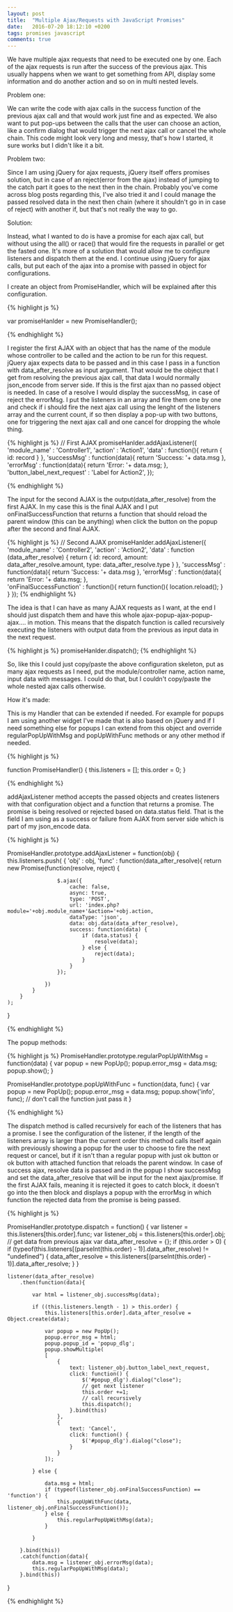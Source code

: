 ```yaml
---
layout: post
title:  "Multiple Ajax/Requests with JavaScript Promises"
date:   2016-07-20 18:12:10 +0200
tags: promises javascript
comments: true
--- 
```


We have multiple ajax requests that need to be executed one by one. Each of the ajax requests is run after the success of the previous ajax. This usually happens when we want to get something from API, display some information and do another action and so on in multi nested levels. 

Problem one:

We can write the code with ajax calls in the success function of the previous ajax call and that would work just fine and as expected. We also want to put pop-ups between the calls that the user can choose an action, like a confirm dialog that would trigger the next ajax call or cancel the whole chain. This code might look very long and messy, that's how I started, it sure works but I didn't like it a bit.

Problem two:

Since I am using jQuery for ajax requests, jQuery itself offers promises solution, but in case of an reject(error from the ajax) instead of jumping to the catch part it goes to the next then in the chain. Probably you've come across blog posts regarding this, I've also tried it and I could manage the passed resolved data in the next then chain (where it shouldn't go in in case of reject) with another if, but that's not really the way to go. 

Solution:

Instead, what I wanted to do is have a promise for each ajax call, but without using the all() or race() that would fire the requests in parallel or get the fasted one. It's more of a solution that would allow me to configure listeners and dispatch them at the end. I continue using jQuery for ajax calls, but put each of the ajax into a promise with passed in object for configurations.

I create an object from PromiseHandler, which will be explained after this configuration. 

{% highlight js %}

var promiseHanlder = new PromiseHandler();

{% endhighlight %}


I register the first AJAX with an object that has the name of the module whose controller to be called and the action to be run for this request. jQuery ajax expects data to be passed and in this case I pass in a function with data_after_resolve as input argument. That would be the object that I get from resolving the previous ajax call, that data I would normally json_encode from server side. If this is the first ajax than no passed object is needed. In case of a resolve I would display the successMsg, in case of reject the errorMsg. I put the listeners in an array and fire them one by one and check if i should fire the next ajax call using the lenght of the listeners array and the current count, if so then display a pop-up with two buttons, one for triggering the next ajax call and one cancel for dropping the whole thing.

{% highlight js %}
// First AJAX
promiseHanlder.addAjaxListener({
    'module_name' : 'Controller1',
    'action' : 'Action1',
    'data' : function(){
            return {
                id: record
            }
    },
    'successMsg' : function(data){
            return 'Success: '+ data.msg
    },        
    'errorMsg' :  function(data){
            return 'Error: '+ data.msg;
    },
    'button_label_next_request' : 'Label for Action2',
});

{% endhighlight %}

The input for the second AJAX is the output(data_after_resolve) from the first AJAX. In my case this is the final AJAX and I put onFinalSuccessFunction that returns a function that should reload the parent window (this can be anything) when click the button on the popup after the second and final AJAX.

{% highlight js %}
// Second AJAX
promiseHanlder.addAjaxListener({
    'module_name' : 'Controller2',
    'action' : 'Action2',
    'data' : function (data_after_resolve) {
            return {
                id: record,
                amount: data_after_resolve.amount,
                type: data_after_resolve.type
            }
    },
    'successMsg' : function(data){
            return 'Success: '+ data.msg
    },
    'errorMsg' :  function(data){
            return 'Error: '+ data.msg;
    },             
    'onFinalSuccessFunction' : function(){
            return function(){
                location.reload();
            }
    }
});
{% endhighlight %}

The idea is that I can have as many AJAX requests as I want, at the end I should just dispatch them and have this whole ajax-popup-ajax-popup-ajax.... in motion. This means that the dispatch function is called recursively executing the listeners with output data from the previous as input data in the next request.

{% highlight js %}
promiseHanlder.dispatch();
{% endhighlight %}


So, like this I could just copy/paste the above configuration skeleton, put as many ajax requests as I need, put the module/controller name, action name, input data with messages. I could do that, but I couldn't copy/paste the whole nested ajax calls otherwise.


How it's made:

This is my Handler that can be extended if needed. For example for popups I am using another widget I've made that is also based on jQuery and if I need something else for popups I can extend from this object and override regularPopUpWithMsg and popUpWithFunc methods or any other method if needed.

{% highlight js %}

function PromiseHandler() 
{
    this.listeners = [];
    this.order = 0;
}

{% endhighlight %}

addAjaxListener method accepts the passed objects and creates listeners with that configuration object and a function that returns a promise. The promise is being resolved or rejected based on data.status field. That is the field I am using as a success or failure from AJAX from server side which is part of my json_encode data.

{% highlight js %}

PromiseHandler.prototype.addAjaxListener = function(obj)
{
    this.listeners.push(
        {
            'obj' : obj,
            'func' : function(data_after_resolve){
                return new Promise(function(resolve, reject) {

                    $.ajax({
                        cache: false,
                        async: true,
                        type: 'POST',
                        url: 'index.php?module='+obj.module_name+'&action='+obj.action,
                        dataType: 'json',
                        data: obj.data(data_after_resolve),
                        success: function(data) {
                            if (data.status) {
                                resolve(data);
                            } else {
                                reject(data);
                            }
                        }
                    });

                }) 
            }
        }
    );
}

{% endhighlight %}

The popup methods:

{% highlight js %}
PromiseHandler.prototype.regularPopUpWithMsg = function(data)
{
    var popup = new PopUp();
    popup.error_msg = data.msg;
    popup.show();
}

PromiseHandler.prototype.popUpWithFunc = function(data, func)
{
    var popup = new PopUp();
    popup.error_msg = data.msg;
    popup.show('info', func); // don't call the function just pass it
}

{% endhighlight %}

The dispatch method is called recursively for each of the listeners that has a promise. I see the configuration of the listener, if the length of the listeners array is larger than the current order this method calls itself again with previously showing a popup for the user to choose to fire the next request or cancel, but if it isn't than a regular popup with just ok button or ok button with attached function that reloads the parent window. In case of success ajax, resolve data is passed and in the popup I show successMsg and set the data_after_resolve that will be input for the next ajax/promise.
If the first AJAX fails, meaning it is rejected it goes to catch block, it doesn't go into the then block and displays a popup with the errorMsg in which function the rejected data from the promise is being passed.

{% highlight js %}

PromiseHandler.prototype.dispatch = function()
{
    var listener = this.listeners[this.order].func;
    var listener_obj = this.listeners[this.order].obj;
    // get data from previous ajax
    var data_after_resolve = {};
    if (this.order > 0) {
        if (typeof(this.listeners[(parseInt(this.order) - 1)].data_after_resolve) != "undefined") {
            data_after_resolve = this.listeners[(parseInt(this.order) - 1)].data_after_resolve;
        }
    } 

    listener(data_after_resolve)
        .then(function(data){
            
            var html = listener_obj.successMsg(data);
            
            if ((this.listeners.length - 1) > this.order) {
                this.listeners[this.order].data_after_resolve = Object.create(data);
                   
                var popup = new PopUp();
                popup.error_msg = html;
                popup.popup_id = 'popup_dlg';
                popup.showMultiple(
                [
                    {
                        text: listener_obj.button_label_next_request,
                        click: function() {
                            $('#popup_dlg').dialog("close");
                            // get next listener
                            this.order +=1;
                            // call recursively 
                            this.dispatch();
                        }.bind(this)
                    },
                    {
                        text: 'Cancel',
                        click: function() {
                            $('#popup_dlg').dialog("close");
                        }
                    }
                ]);

            } else {
                 
                data.msg = html;
                if (typeof(listener_obj.onFinalSuccessFunction) == 'function') {
                    this.popUpWithFunc(data, listener_obj.onFinalSuccessFunction());
                } else {
                    this.regularPopUpWithMsg(data);    
                }                  

            }               

        }.bind(this))
        .catch(function(data){
            data.msg = listener_obj.errorMsg(data);
            this.regularPopUpWithMsg(data);
        }.bind(this))
}

{% endhighlight %}


